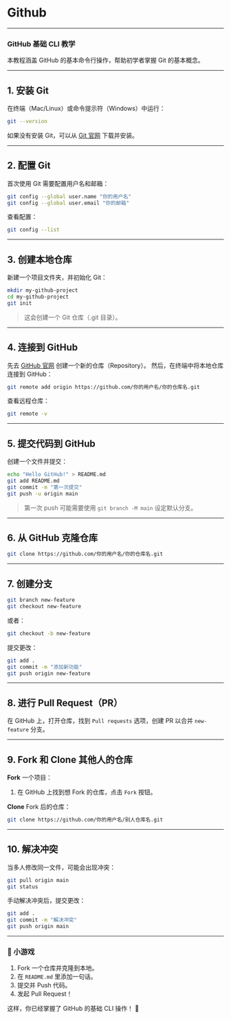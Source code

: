 # Github

---

### **GitHub 基础 CLI 教学**

本教程涵盖 GitHub 的基本命令行操作，帮助初学者掌握 Git 的基本概念。

---

## **1. 安装 Git**

在终端（Mac/Linux）或命令提示符（Windows）中运行：

```sh
git --version
```

如果没有安装 Git，可以从 [Git 官网](https://git-scm.com/downloads) 下载并安装。

---

## **2. 配置 Git**

首次使用 Git 需要配置用户名和邮箱：

```sh
git config --global user.name "你的用户名"
git config --global user.email "你的邮箱"
```

查看配置：

```sh
git config --list
```

---

## **3. 创建本地仓库**

新建一个项目文件夹，并初始化 Git：

```sh
mkdir my-github-project
cd my-github-project
git init
```

> 这会创建一个 Git 仓库（.git 目录）。

---

## **4. 连接到 GitHub**

先去 [GitHub 官网](https://github.com) 创建一个新的仓库（Repository）。
然后，在终端中将本地仓库连接到 GitHub：

```sh
git remote add origin https://github.com/你的用户名/你的仓库名.git
```

查看远程仓库：

```sh
git remote -v
```

---

## **5. 提交代码到 GitHub**

创建一个文件并提交：

```sh
echo "Hello GitHub!" > README.md
git add README.md
git commit -m "第一次提交"
git push -u origin main
```

> 第一次 push 可能需要使用 `git branch -M main` 设定默认分支。

---

## **6. 从 GitHub 克隆仓库**

```sh
git clone https://github.com/你的用户名/你的仓库名.git
```

---

## **7. 创建分支**

```sh
git branch new-feature
git checkout new-feature
```

或者：

```sh
git checkout -b new-feature
```

提交更改：

```sh
git add .
git commit -m "添加新功能"
git push origin new-feature
```

---

## **8. 进行 Pull Request（PR）**

在 GitHub 上，打开仓库，找到 `Pull requests` 选项，创建 PR 以合并 `new-feature` 分支。

---

## **9. Fork 和 Clone 其他人的仓库**

**Fork** 一个项目：

1. 在 GitHub 上找到想 Fork 的仓库，点击 `Fork` 按钮。

**Clone** Fork 后的仓库：

```sh
git clone https://github.com/你的用户名/别人仓库名.git
```

---

## **10. 解决冲突**

当多人修改同一文件，可能会出现冲突：

```sh
git pull origin main
git status
```

手动解决冲突后，提交更改：

```sh
git add .
git commit -m "解决冲突"
git push origin main
```

---

### **🎯 小游戏**

1. Fork 一个仓库并克隆到本地。
2. 在 `README.md` 里添加一句话。
3. 提交并 Push 代码。
4. 发起 Pull Request！

这样，你已经掌握了 GitHub 的基础 CLI 操作！ 🚀
